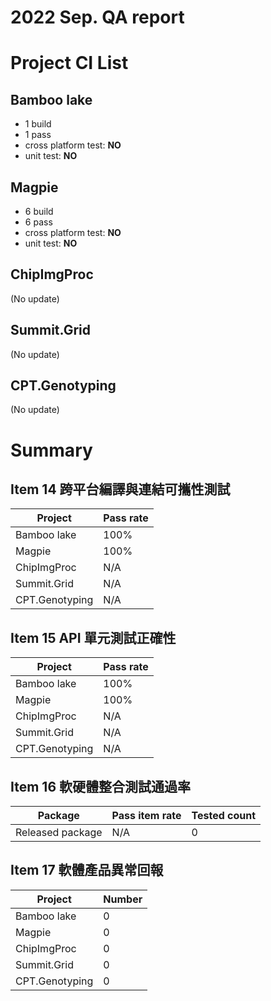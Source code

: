 2022 Sep. QA report
==================

Project CI List
============

Bamboo lake
-----------

* 1 build
* 1 pass
* cross platform test: **NO**
* unit test: **NO**

Magpie
------

* 6 build
* 6 pass
* cross platform test: **NO**
* unit test: **NO**

ChipImgProc
-----------

(No update)

Summit.Grid
-----------

(No update)

CPT.Genotyping
--------------

(No update)

Summary
=======

Item 14 跨平台編譯與連結可攜性測試
--------------------------------

| Project           | Pass rate|
|-------------------|----------|
| Bamboo lake       |     100% |
| Magpie            |     100% |
| ChipImgProc       |     N/A  |
| Summit.Grid       |     N/A  |
| CPT.Genotyping    |     N/A  |

Item 15 API 單元測試正確性
-------------------------

| Project           | Pass rate|
|-------------------|----------|
| Bamboo lake       |     100% |
| Magpie            |     100% |
| ChipImgProc       |     N/A  |
| Summit.Grid       |     N/A  |
| CPT.Genotyping    |     N/A  |

Item 16 軟硬體整合測試通過率
--------------------------

| Package           | Pass item rate | Tested count |
|-------------------|----------------|--------------|
| Released package  |           N/A  |            0 |

Item 17 軟體產品異常回報
----------------------

| Project           |   Number |
|-------------------|----------|
| Bamboo lake       |        0 |
| Magpie            |        0 |
| ChipImgProc       |        0 |
| Summit.Grid       |        0 |
| CPT.Genotyping    |        0 |